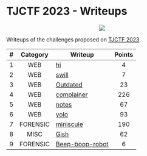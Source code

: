 # TJCTF 2023 - Writeups
<p align="center">
  <img src="assets/banner.png" />
</p>

Writeups of the challenges proposed on [TJCTF 2023](https://ctf.tjctf.org/).

<div align="center">

| **#** | **Category** | **Writeup** | **Points** |
|:---:|:---:|---|:---:|
| 1 | WEB | [hi](hi/README.md) | 4 |
| 2 | WEB | [swill](swill/README.md) | 7 |
| 3 | WEB | [Outdated](Outdated/README.md) | 23 |
| 4 | WEB | [complainer](complainer/README.md) | 226 |
| 5 | WEB | [notes](notes/README.md) | 67 |
| 6 | WEB | [yolo](yolo/README.md) | 93 |
| 7 | FORENSIC | [miniscule](miniscule/README.md) | 190 |
| 8 | MISC | [Gish](Gish/README.md) | 62 |
| 9 | FORENSIC | [Beep-boop-robot](Beep-boop-robot/README.md) | 6 |

</div>